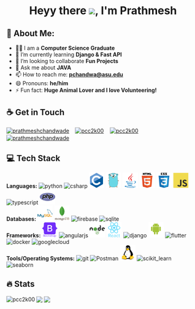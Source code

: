 <!--
**pcc2k00/pcc2k00** is a ✨ _special_ ✨ repository because its `README.md` (this file) appears on your GitHub profile.

Here are some ideas to get you started:

- 🔭 I’m currently working on ...
- 🌱 I’m currently learning ...
- 👯 I’m looking to collaborate on ...
- 🤔 I’m looking for help with ...
- 💬 Ask me about ...
- 📫 How to reach me: ...
- 😄 Pronouns: ...
- ⚡ Fun fact: ...
-->
<h1 align="center">Heyy there <img src="https://media.giphy.com/media/hvRJCLFzcasrR4ia7z/giphy.gif" width="40">, I'm Prathmesh</h1>

<h2 align="left"> 💫 About Me: </h2>

- 👨‍💻 I am a **Computer Science Graduate** 
- 🌱 I’m currently learning **Django & Fast API**
- 👯 I’m looking to collaborate **Fun Projects**
- 💬 Ask me about **JAVA**
- 📫 How to reach me: **pchandwa@asu.edu**
- 😄 Pronouns: **he/him**
- ⚡ Fun fact: **Huge Animal Lover and I love Volunteering!**

<h2 align="left">☕ Get in Touch</h2>
<p align="left">
    <a href="https://www.linkedin.com/in/prathmeshchandwade/" target="_blank"><img align="center" src="https://img.shields.io/badge/LinkedIn-0077B5?style=for-the-badge&logo=linkedin&logoColor=white" alt="prathmeshchandwade" /></a>
    &nbsp;&nbsp;
    <a href="https://leetcode.com/u/its_pcc/" target="_blank"><img align="center" src="https://img.shields.io/badge/LeetCode-FFA116?style=for-the-badge&logo=leetcode&logoColor=white" alt="pcc2k00"/></a>
    &nbsp;&nbsp;
    <a href="https://www.hackerrank.com/profile/prathmesh111999" target="_blank"><img align="center" src="https://img.shields.io/badge/-Hackerrank-2EC866?style=for-the-badge&logo=HackerRank&logoColor=white" alt="pcc2k00" /></a>
    &nbsp;&nbsp;
    <a href="https://www.kaggle.com/prathmeshchandwade" target="_blank"><img align="center" src="https://img.shields.io/badge/Kaggle-035a7d?style=for-the-badge&logo=kaggle&logoColor=white" alt="prathmeshchandwade" /></a>
  
</p>

<h2 align="left">💻 Tech Stack</h2>
<p align="left"> 
<b> Languages:</b>
    <img src='https://cdn.jsdelivr.net/gh/devicons/devicon/icons/python/python-original.svg' alt="python" width="40" height="40">
    <img src='https://cdn.jsdelivr.net/gh/devicons/devicon/icons/csharp/csharp-original.svg' alt="csharp" width="40" height="40">
    <img src="https://raw.githubusercontent.com/devicons/devicon/master/icons/c/c-original.svg" alt="c" width="40" height="40"/> 
    <img src="https://raw.githubusercontent.com/devicons/devicon/master/icons/go/go-original.svg" alt="c" width="40" height="40"/> 
    <img src="https://raw.githubusercontent.com/devicons/devicon/master/icons/java/java-original.svg" alt="java" width="40" height="40" />
    <img src="https://raw.githubusercontent.com/devicons/devicon/master/icons/html5/html5-original-wordmark.svg" alt="html5" width="40" height="40"/>
    <img src="https://raw.githubusercontent.com/devicons/devicon/master/icons/css3/css3-original-wordmark.svg" alt="css3" width="40" height="40"/> 
    <img src="https://github.com/devicons/devicon/blob/master/icons/javascript/javascript-original.svg" title="JavaScript" alt="JavaScript" width="40" height="40"/>
    <img src='https://cdn.jsdelivr.net/gh/devicons/devicon/icons/typescript/typescript-original.svg' alt="typescript" width="40" height="40">
    <img src="https://raw.githubusercontent.com/devicons/devicon/master/icons/php/php-original.svg" alt="php" width="40" height="40"/> 
<br>
<b>Databases: </b>   
<img src="https://raw.githubusercontent.com/devicons/devicon/master/icons/mysql/mysql-original-wordmark.svg" alt="mysql" width="40" height="40"/>
<img src="https://raw.githubusercontent.com/devicons/devicon/master/icons/mongodb/mongodb-original-wordmark.svg" alt="mongodb" width="40" height="40"/>  
<img src="https://www.vectorlogo.zone/logos/firebase/firebase-icon.svg" alt="firebase" width="40" height="40" />
<img src="https://www.vectorlogo.zone/logos/sqlite/sqlite-icon.svg" alt="sqlite" width="40" height="40"/>
<br>
<b>Frameworks: </b>
<img src="https://raw.githubusercontent.com/devicons/devicon/master/icons/bootstrap/bootstrap-plain-wordmark.svg" alt="bootstrap" width="40" height="40"/>
<img src='https://cdn.jsdelivr.net/gh/devicons/devicon/icons/angularjs/angularjs-original.svg' alt="angularjs" width="40" height="40">
<img src="https://github.com/devicons/devicon/blob/master/icons/nodejs/nodejs-original-wordmark.svg" title="NodeJS" alt="NodeJS" width="40" height="40"/>
<img src="https://github.com/devicons/devicon/blob/master/icons/react/react-original-wordmark.svg" title="React" alt="React" width="40" height="40"/>
<img src="https://cdn.worldvectorlogo.com/logos/django.svg" alt="django" width="40" height="40"/> 
<img src="https://raw.githubusercontent.com/devicons/devicon/master/icons/android/android-original-wordmark.svg" alt="android" width="40" height="40" />
<img src="https://www.vectorlogo.zone/logos/flutterio/flutterio-icon.svg" alt="flutter" width="40" height="40" />
<img src='https://cdn.jsdelivr.net/gh/devicons/devicon/icons/docker/docker-original.svg' alt="docker" width="40" height="40">
<img src='https://cdn.jsdelivr.net/gh/devicons/devicon/icons/googlecloud/googlecloud-original.svg' alt="googlecloud" width="40" height="40">
<br>
<b>Tools/Operating Systems:</b>
<img src="https://www.vectorlogo.zone/logos/git-scm/git-scm-icon.svg" alt="git" width="40" height="40"/>
<img src="https://www.vectorlogo.zone/logos/getpostman/getpostman-icon.svg" title="Postman" alt="Postman" width="40" height="40"/>
<img src="https://raw.githubusercontent.com/devicons/devicon/master/icons/linux/linux-original.svg" alt="linux" width="40" height="40"/> 
<img src="https://upload.wikimedia.org/wikipedia/commons/0/05/Scikit_learn_logo_small.svg" alt="scikit_learn" width="40" height="40"/>
<img src="https://seaborn.pydata.org/_images/logo-mark-lightbg.svg" alt="seaborn" width="40" height="40"/>

</p>

<h2 align="left"> 🔥 Stats</h2>
<img align="center" src="https://streak-stats.demolab.com?user=pcc2k00&theme=tokyonight&hide_current_streak=true" alt="pcc2k00"/>          
<img align="center" src="https://github-readme-stats.vercel.app/api/top-langs/?username=pcc2k00&show_icons=true&theme=tokyonight&include_all_commits=true&hide=tsql,ShaderLab,CSS,jupyter%20notebook"/>
<img align="center" src="https://github-readme-stats.vercel.app/api?username=pcc2k00&show_icons=true&theme=tokyonight&include_all_commits=true"/>



<img src="https://komarev.com/ghpvc/?username=pcc2k00&style=flat-square&color=blue" alt=""/>
